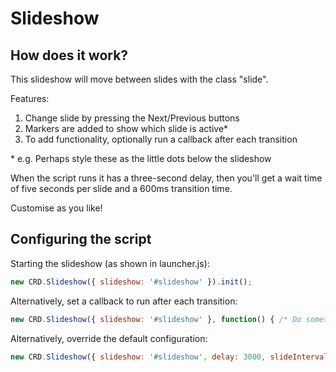 Slideshow
=========

How does it work?
-----------------

This slideshow will move between slides with the class "slide".

Features:

1. Change slide by pressing the Next/Previous buttons
2. Markers are added to show which slide is active\*
3. To add functionality, optionally run a callback after each transition

\* e.g. Perhaps style these as the little dots below the slideshow

When the script runs it has a three-second delay, then you'll get
a wait time of five seconds per slide and a 600ms transition time.

Customise as you like!


Configuring the script
----------------------

Starting the slideshow (as shown in launcher.js):

``` js
new CRD.Slideshow({ slideshow: '#slideshow' }).init();
```

Alternatively, set a callback to run after each transition:

``` js
new CRD.Slideshow({ slideshow: '#slideshow' }, function() { /* Do something */ }).init();
```

Alternatively, override the default configuration:

``` js
new CRD.Slideshow({ slideshow: '#slideshow', delay: 3000, slideInterval: 5000, slideTransition: 600, canLoop: true, isManual: false }).init();
```